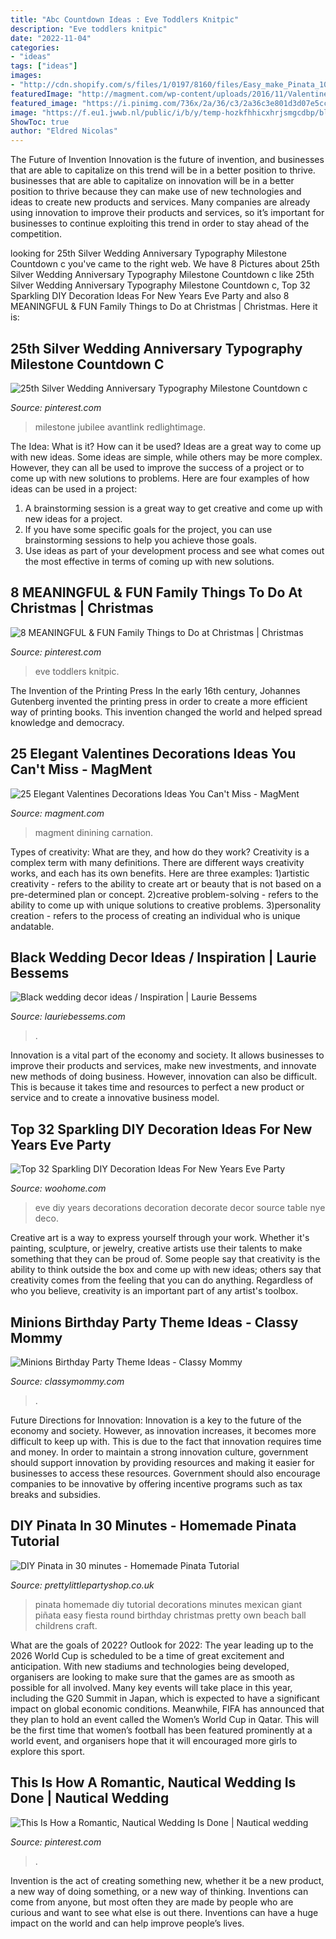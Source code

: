 ```yaml
---
title: "Abc Countdown Ideas : Eve Toddlers Knitpic"
description: "Eve toddlers knitpic"
date: "2022-11-04"
categories:
- "ideas"
tags: ["ideas"]
images:
- "http://cdn.shopify.com/s/files/1/0197/8160/files/Easy_make_Pinata_1024x1024.jpg?7613"
featuredImage: "http://magment.com/wp-content/uploads/2016/11/Valentines-Day-Wedding-Centerpiece.jpg"
featured_image: "https://i.pinimg.com/736x/2a/36/c3/2a36c3e801d3d07e5cc5c6793fd2f12b.jpg"
image: "https://f.eu1.jwwb.nl/public/i/b/y/temp-hozkfhhicxhrjsmgcdbp/blackweddingtablesetting.jpg"
ShowToc: true
author: "Eldred Nicolas"
---
```



The Future of Invention
Innovation is the future of invention, and businesses that are able to capitalize on this trend will be in a better position to thrive. businesses that are able to capitalize on innovation will be in a better position to thrive because they can make use of new technologies and ideas to create new products and services. Many companies are already using innovation to improve their products and services, so it’s important for businesses to continue exploiting this trend in order to stay ahead of the competition.

	

		
looking for 25th Silver Wedding Anniversary Typography Milestone Countdown c you've came to the right web. We have 8 Pictures about 25th Silver Wedding Anniversary Typography Milestone Countdown c like 25th Silver Wedding Anniversary Typography Milestone Countdown c, Top 32 Sparkling DIY Decoration Ideas For New Years Eve Party and also 8 MEANINGFUL &amp; FUN Family Things to Do at Christmas | Christmas. Here it is:
		
    
## 25th Silver Wedding Anniversary Typography Milestone Countdown C

<img loading=lazy src="https://i.pinimg.com/736x/8f/26/c3/8f26c3704f1e9e6bb89cebd1413a789d.jpg" onerror="this.onerror=null;this.src='https://tse4.mm.bing.net/th?id=OIP.fkv8kUpG4vApIfoTnW-AcQAAAA&amp;pid=15.1';" alt="25th Silver Wedding Anniversary Typography Milestone Countdown c">

_Source: pinterest.com_

>milestone jubilee avantlink redlightimage. 

	

The Idea: What is it? How can it be used?
Ideas are a great way to come up with new ideas. Some ideas are simple, while others may be more complex. However, they can all be used to improve the success of a project or to come up with new solutions to problems. Here are four examples of how ideas can be used in a project: 
1. A brainstorming session is a great way to get creative and come up with new ideas for a project.
2. If you have some specific goals for the project, you can use brainstorming sessions to help you achieve those goals.
3. Use ideas as part of your development process and see what comes out the most effective in terms of coming up with new solutions.

    
## 8 MEANINGFUL &amp; FUN Family Things To Do At Christmas | Christmas

<img loading=lazy src="https://i.pinimg.com/736x/5e/42/31/5e42315acf60b76ce92e2fa9d2941f6a.jpg" onerror="this.onerror=null;this.src='https://tse1.mm.bing.net/th?id=OIP.YRgFFtlhBfVMSNq8IV7x0QHaO0&amp;pid=15.1';" alt="8 MEANINGFUL &amp; FUN Family Things to Do at Christmas | Christmas">

_Source: pinterest.com_

>eve toddlers knitpic. 

	

The Invention of the Printing Press
In the early 16th century, Johannes Gutenberg invented the printing press in order to create a more efficient way of printing books. This invention changed the world and helped spread knowledge and democracy.

    
## 25 Elegant Valentines Decorations Ideas You Can&#039;t Miss - MagMent

<img loading=lazy src="http://magment.com/wp-content/uploads/2016/11/Valentines-Day-Wedding-Centerpiece.jpg" onerror="this.onerror=null;this.src='https://tse3.mm.bing.net/th?id=OIP.9wWqkp_qQ0GZ4KLQv8xSSQHaLH&amp;pid=15.1';" alt="25 Elegant Valentines Decorations Ideas You Can&#039;t Miss - MagMent">

_Source: magment.com_

>magment dinining carnation. 

	

Types of creativity: What are they, and how do they work?
Creativity is a complex term with many definitions. There are different ways creativity works, and each has its own benefits. Here are three examples:
1)artistic creativity - refers to the ability to create art or beauty that is not based on a pre-determined plan or concept.
2)creative problem-solving - refers to the ability to come up with unique solutions to creative problems.
3)personality creation - refers to the process of creating an individual who is unique andatable.

    
## Black Wedding Decor Ideas / Inspiration | Laurie Bessems

<img loading=lazy src="https://f.eu1.jwwb.nl/public/i/b/y/temp-hozkfhhicxhrjsmgcdbp/blackweddingtablesetting.jpg" onerror="this.onerror=null;this.src='https://tse3.mm.bing.net/th?id=OIP.DHRssZX8HM23IQdNIMb63gHaLS&amp;pid=15.1';" alt="Black wedding decor ideas / Inspiration | Laurie Bessems">

_Source: lauriebessems.com_

>. 

	

Innovation is a vital part of the economy and society. It allows businesses to improve their products and services, make new investments, and innovate new methods of doing business. However, innovation can also be difficult. This is because it takes time and resources to perfect a new product or service and to create a innovative business model.

    
## Top 32 Sparkling DIY Decoration Ideas For New Years Eve Party

<img loading=lazy src="http://www.woohome.com/wp-content/uploads/2013/12/diy-new-year-eve-decorations-39.jpg" onerror="this.onerror=null;this.src='https://tse1.mm.bing.net/th?id=OIP.WEy9B172XC4va2btJfAnTQHaLH&amp;pid=15.1';" alt="Top 32 Sparkling DIY Decoration Ideas For New Years Eve Party">

_Source: woohome.com_

>eve diy years decorations decoration decorate decor source table nye deco. 

	

Creative art is a way to express yourself through your work. Whether it's painting, sculpture, or jewelry, creative artists use their talents to make something that they can be proud of. Some people say that creativity is the ability to think outside the box and come up with new ideas; others say that creativity comes from the feeling that you can do anything. Regardless of who you believe, creativity is an important part of any artist's toolbox.

    
## Minions Birthday Party Theme Ideas - Classy Mommy

<img loading=lazy src="https://classymommy.com/wp-content/uploads/2015/08/IMG_0336.jpg" onerror="this.onerror=null;this.src='https://tse3.mm.bing.net/th?id=OIP.EeCMJwmRcwA-KeoIb0oVSgHaJ4&amp;pid=15.1';" alt="Minions Birthday Party Theme Ideas - Classy Mommy">

_Source: classymommy.com_

>. 

	

Future Directions for Innovation:
Innovation is a key to the future of the economy and society. However, as innovation increases, it becomes more difficult to keep up with. This is due to the fact that innovation requires time and money. In order to maintain a strong innovation culture, government should support innovation by providing resources and making it easier for businesses to access these resources. Government should also encourage companies to be innovative by offering incentive programs such as tax breaks and subsidies.

    
## DIY Pinata In 30 Minutes - Homemade Pinata Tutorial

<img loading=lazy src="http://cdn.shopify.com/s/files/1/0197/8160/files/Easy_make_Pinata_1024x1024.jpg?7613" onerror="this.onerror=null;this.src='https://tse1.mm.bing.net/th?id=OIP.lmhlVeUO2WA8F0kICu0FDQHaLH&amp;pid=15.1';" alt="DIY Pinata in 30 minutes - Homemade Pinata Tutorial">

_Source: prettylittlepartyshop.co.uk_

>pinata homemade diy tutorial decorations minutes mexican giant piñata easy fiesta round birthday christmas pretty own beach ball childrens craft. 

	

What are the goals of 2022?
Outlook for 2022: The year leading up to the 2026 World Cup is scheduled to be a time of great excitement and anticipation. With new stadiums and technologies being developed, organisers are looking to make sure that the games are as smooth as possible for all involved. Many key events will take place in this year, including the G20 Summit in Japan, which is expected to have a significant impact on global economic conditions. Meanwhile, FIFA has announced that they plan to hold an event called the Women’s World Cup in Qatar. This will be the first time that women’s football has been featured prominently at a world event, and organisers hope that it will encouraged more girls to explore this sport.

    
## This Is How A Romantic, Nautical Wedding Is Done | Nautical Wedding

<img loading=lazy src="https://i.pinimg.com/736x/2a/36/c3/2a36c3e801d3d07e5cc5c6793fd2f12b.jpg" onerror="this.onerror=null;this.src='https://tse1.mm.bing.net/th?id=OIP.fcyDvXmKndjjZDUknHCi3gHaLG&amp;pid=15.1';" alt="This Is How a Romantic, Nautical Wedding Is Done | Nautical wedding">

_Source: pinterest.com_

>. 

	

Invention is the act of creating something new, whether it be a new product, a new way of doing something, or a new way of thinking. Inventions can come from anyone, but most often they are made by people who are curious and want to see what else is out there. Inventions can have a huge impact on the world and can help improve people’s lives.

